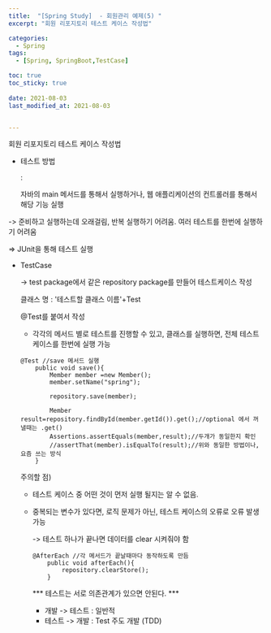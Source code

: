 ```yaml
---
title:  "[Spring Study]  - 회원관리 예제(5) "
excerpt: "회원 리포지토리 테스트 케이스 작성법"

categories:
  - Spring
tags:
  - [Spring, SpringBoot,TestCase]

toc: true
toc_sticky: true
 
date: 2021-08-03
last_modified_at: 2021-08-03


---
```


회원 리포지토리 테스트 케이스 작성법

- 테스트 방법

  : 

  자바의 main 메서드를 통해서 실행하거나, 웹 애플리케이션의 컨트롤러를 통해서 해당 기능 실행

-> 준비하고 실행하는데 오래걸림, 반복 실행하기 어려움. 여러 테스트를 한번에 실행하기 어려움

=> JUnit을 통해 테스트 실행



- TestCase

  -> test package에서 같은 repository package를 만들어 테스트케이스 작성

  클래스 명 : '테스트할 클래스 이름'+Test

  @Test를 붙여서 작성

  - 각각의 메서드 별로 테스트를 진행할 수 있고, 클래스를 실행하면, 전체 테스트케이스를 한번에 실행 가능

  ```
  @Test //save 메서드 실행
      public void save(){
          Member member =new Member();
          member.setName("spring");
  
          repository.save(member);
  
          Member result=repository.findById(member.getId()).get();//optional 에서 꺼낼때는 .get()
          Assertions.assertEquals(member,result);//두개가 동일한지 확인
          //assertThat(member).isEqualTo(result);//위와 동일한 방법이나, 요즘 쓰는 방식
      }
  ```

  

  주의할 점) 

  - 테스트 케이스 중 어떤 것이 먼저 실행 될지는 알 수 없음.

  - 중복되는 변수가 있다면, 로직 문제가 아닌, 테스트 케이스의 오류로 오류 발생 가능

    -> 테스트 하나가 끝나면 데이터를 clear 시켜줘야 함 

    ```
    @AfterEach //각 메서드가 끝날때마다 동작하도록 만듬
        public void afterEach(){
            repository.clearStore();
        }
    ```

    *** 테스트는 서로 의존관계가 있으면 안된다. ***

    - 개발 -> 테스트 : 일반적
    - 테스트 -> 개발 : Test 주도 개발 (TDD)
